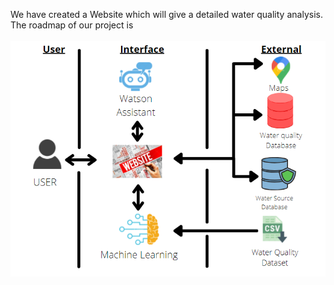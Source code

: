 We have created a Website which will give a detailed water quality analysis.
The roadmap of our project is <br><br>
<img src="roadmap.PNG">
